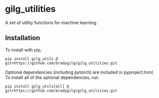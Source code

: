 # gilg_utilities
A set of utility functions for machine learning.

## Installation

To install with pip,

`pip install gilg_utils @ git+https://github.com/bradygilg/gilg_utilities.git`

Optional dependencies (including pytorch) are included in pyproject.toml. To install all of the optional dependencies, run

`pip install gilg_utils[all] @ git+https://github.com/bradygilg/gilg_utilities.git`